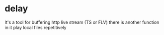 delay
=====

It's  a tool for buffering  http live stream (TS or FLV) 
there is another function in it play local files repetitively
